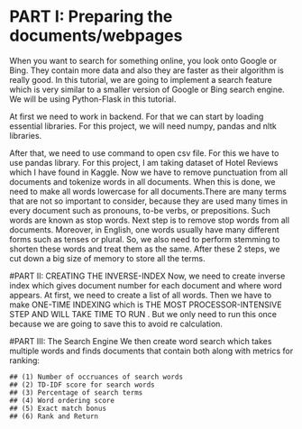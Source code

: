 # PART I: Preparing the documents/webpages
When you want to search for something online, you look onto Google or Bing. They contain more data and also they are faster as their algorithm is really good. In this tutorial, we are going to implement a search feature which is very similar to a smaller version of Google or Bing search engine. We will be using Python-Flask in this tutorial.
 
At first we need to work in backend. For that we can start by loading essential libraries. For this project, we will need numpy, pandas and nltk libraries.
 
After that, we need to use command to open csv file. For this we have to use pandas library. For this project, I am taking dataset of Hotel Reviews which I have found in Kaggle. Now we have to remove punctuation from all documents and tokenize words in all documents. When this is done, we need to make all words lowercase for all documents.There are many terms that are not so important to consider, because they are used many times in every document such as pronouns, to-be verbs, or prepositions. Such words are known as stop words. Next step is to remove stop words from all documents. Moreover, in English, one words usually have many different forms such as tenses or plural. So, we also need to perform stemming to shorten these words and treat them as the same. After these 2 steps, we cut down a big size of memory to store all the terms.
 
#PART II: CREATING THE INVERSE-INDEX
Now, we need to create inverse index which gives document number for each document and where word appears. At first, we need to create a list of all words. Then we have to make  ONE-TIME INDEXING which is  THE MOST PROCESSOR-INTENSIVE STEP AND WILL TAKE TIME TO RUN . But we only need to run this once because we are going to save this to avoid re calculation.
 
#PART III: The Search Engine
We then create word search which takes multiple words and finds documents that contain both along with metrics for ranking:
 
    ## (1) Number of occruances of search words 
    ## (2) TD-IDF score for search words 
    ## (3) Percentage of search terms
    ## (4) Word ordering score 
    ## (5) Exact match bonus
    ## (6) Rank and Return
 
 
 
 
 
